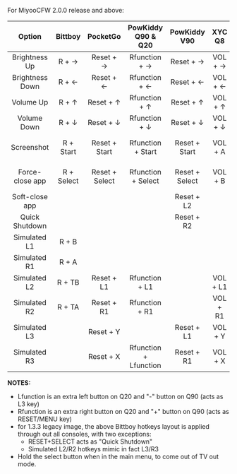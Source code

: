 For MiyooCFW 2.0.0 release and above:

Option | Bittboy | PocketGo | PowKiddy Q90 & Q20 | PowKiddy V90 | XYC Q8 | SUP M3
:-----: | :-----: | :-----: | :-----: | :-----: | :-----: | :-----:
Brightness Up | R + &rarr; | Reset + &rarr; | Rfunction + &rarr; | Reset + &rarr; | VOL + &rarr; | HOME + &rarr;
Brightness Down | R + &larr; | Reset + &larr; | Rfunction + &larr; | Reset + &larr; | VOL + &larr; | HOME + &larr;
Volume Up | R + &uarr; | Reset + &uarr; | Rfunction + &uarr; | Reset + &uarr; | VOL + &uarr; | HOME + &uarr;
Volume Down | R + &darr; | Reset + &darr; | Rfunction + &darr; | Reset + &darr; | VOL + &darr; | HOME + &darr;
Screenshot | R + Start | Reset + Start | Rfunction + Start | Reset + Start | VOL + A | HOME + Start
Force-close app | R + Select | Reset + Select | Rfunction + Select | Reset + Select | VOL + B | HOME + Select
Soft-close app |  |  |  | Reset + L2
Quick Shutdown |  |  |  | Reset + R2
Simulated L1 | R + B |
Simulated R1 | R + A |
Simulated L2 | R + TB | Reset + L1 | Rfunction + L1 |  | VOL + L1 | HOME + L1
Simulated R2 | R + TA | Reset + R1 | Rfunction + R1 |  | VOL + R1 | HOME + R1
Simulated L3 | | Reset + Y | | Reset + L1 | VOL + Y | HOME + Y
Simulated R3 | | Reset + X | Rfunction + Lfunction | Reset + R1 | VOL + X  | HOME + X

**NOTES:**  
- Lfunction is an extra left button on Q20 and "-" button on Q90 (acts as L3 key)  
- Rfunction is an extra right button on Q20 and "+" button on Q90 (acts as RESET/MENU key)  
- for 1.3.3 legacy image, the above Bittboy hotkeys layout is applied through out all consoles, with two exceptions:  
	- RESET+SELECT acts as "Quick Shutdown"  
	- Simulated L2/R2 hotkeys mimic in fact L3/R3  
- Hold the select button when in the main menu, to come out of TV out mode.